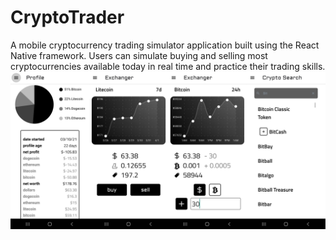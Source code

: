 # CryptoTrader
A mobile cryptocurrency trading simulator application built using the React Native framework. Users can simulate buying and selling most cryptocurrencies available today in real time and practice their trading skills.
![Alt text](demo.jpg?raw=true "Title")

